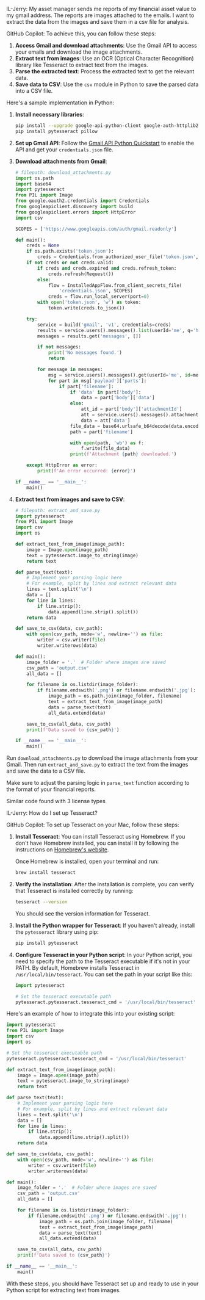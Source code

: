 IL-Jerry: My asset manager sends me reports of my financial asset value to my gmail address. The reports are images attached to the emails. I want to extract the data from the images and save them in a csv file for analysis.

GitHub Copilot: To achieve this, you can follow these steps:

1. **Access Gmail and download attachments**: Use the Gmail API to access your emails and download the image attachments.
2. **Extract text from images**: Use an OCR (Optical Character Recognition) library like Tesseract to extract text from the images.
3. **Parse the extracted text**: Process the extracted text to get the relevant data.
4. **Save data to CSV**: Use the `csv` module in Python to save the parsed data into a CSV file.

Here's a sample implementation in Python:

1. **Install necessary libraries**:
   ```sh
   pip install --upgrade google-api-python-client google-auth-httplib2 google-auth-oauthlib
   pip install pytesseract pillow
   ```

2. **Set up Gmail API**: Follow the [Gmail API Python Quickstart](https://developers.google.com/gmail/api/quickstart/python) to enable the API and get your `credentials.json` file.

3. **Download attachments from Gmail**:
   ```python
   # filepath: download_attachments.py
   import os.path
   import base64
   import pytesseract
   from PIL import Image
   from google.oauth2.credentials import Credentials
   from googleapiclient.discovery import build
   from googleapiclient.errors import HttpError
   import csv

   SCOPES = ['https://www.googleapis.com/auth/gmail.readonly']

   def main():
       creds = None
       if os.path.exists('token.json'):
           creds = Credentials.from_authorized_user_file('token.json', SCOPES)
       if not creds or not creds.valid:
           if creds and creds.expired and creds.refresh_token:
               creds.refresh(Request())
           else:
               flow = InstalledAppFlow.from_client_secrets_file(
                   'credentials.json', SCOPES)
               creds = flow.run_local_server(port=0)
           with open('token.json', 'w') as token:
               token.write(creds.to_json())

       try:
           service = build('gmail', 'v1', credentials=creds)
           results = service.users().messages().list(userId='me', q='has:attachment').execute()
           messages = results.get('messages', [])

           if not messages:
               print('No messages found.')
               return

           for message in messages:
               msg = service.users().messages().get(userId='me', id=message['id']).execute()
               for part in msg['payload']['parts']:
                   if part['filename']:
                       if 'data' in part['body']:
                           data = part['body']['data']
                       else:
                           att_id = part['body']['attachmentId']
                           att = service.users().messages().attachments().get(userId='me', messageId=message['id'], id=att_id).execute()
                           data = att['data']
                       file_data = base64.urlsafe_b64decode(data.encode('UTF-8'))
                       path = part['filename']

                       with open(path, 'wb') as f:
                           f.write(file_data)
                       print(f'Attachment {path} downloaded.')

       except HttpError as error:
           print(f'An error occurred: {error}')

   if __name__ == '__main__':
       main()
   ```

4. **Extract text from images and save to CSV**:
   ```python
   # filepath: extract_and_save.py
   import pytesseract
   from PIL import Image
   import csv
   import os

   def extract_text_from_image(image_path):
       image = Image.open(image_path)
       text = pytesseract.image_to_string(image)
       return text

   def parse_text(text):
       # Implement your parsing logic here
       # For example, split by lines and extract relevant data
       lines = text.split('\n')
       data = []
       for line in lines:
           if line.strip():
               data.append(line.strip().split())
       return data

   def save_to_csv(data, csv_path):
       with open(csv_path, mode='w', newline='') as file:
           writer = csv.writer(file)
           writer.writerows(data)

   def main():
       image_folder = '.'  # Folder where images are saved
       csv_path = 'output.csv'
       all_data = []

       for filename in os.listdir(image_folder):
           if filename.endswith('.png') or filename.endswith('.jpg'):
               image_path = os.path.join(image_folder, filename)
               text = extract_text_from_image(image_path)
               data = parse_text(text)
               all_data.extend(data)

       save_to_csv(all_data, csv_path)
       print(f'Data saved to {csv_path}')

   if __name__ == '__main__':
       main()
   ```

Run `download_attachments.py` to download the image attachments from your Gmail. Then run `extract_and_save.py` to extract the text from the images and save the data to a CSV file.

Make sure to adjust the parsing logic in `parse_text` function according to the format of your financial reports.

Similar code found with 3 license types

IL-Jerry: How do I set up Tesseract?

GitHub Copilot: To set up Tesseract on your Mac, follow these steps:

1. **Install Tesseract**:
   You can install Tesseract using Homebrew. If you don't have Homebrew installed, you can install it by following the instructions on [Homebrew's website](https://brew.sh/).

   Once Homebrew is installed, open your terminal and run:
   ```sh
   brew install tesseract
   ```

2. **Verify the installation**:
   After the installation is complete, you can verify that Tesseract is installed correctly by running:
   ```sh
   tesseract --version
   ```

   You should see the version information for Tesseract.

3. **Install the Python wrapper for Tesseract**:
   If you haven't already, install the `pytesseract` library using pip:
   ```sh
   pip install pytesseract
   ```

4. **Configure Tesseract in your Python script**:
   In your Python script, you need to specify the path to the Tesseract executable if it's not in your PATH. By default, Homebrew installs Tesseract in `/usr/local/bin/tesseract`. You can set the path in your script like this:
   ```python
   import pytesseract

   # Set the tesseract executable path
   pytesseract.pytesseract.tesseract_cmd = '/usr/local/bin/tesseract'
   ```

Here's an example of how to integrate this into your existing script:

```python
import pytesseract
from PIL import Image
import csv
import os

# Set the tesseract executable path
pytesseract.pytesseract.tesseract_cmd = '/usr/local/bin/tesseract'

def extract_text_from_image(image_path):
    image = Image.open(image_path)
    text = pytesseract.image_to_string(image)
    return text

def parse_text(text):
    # Implement your parsing logic here
    # For example, split by lines and extract relevant data
    lines = text.split('\n')
    data = []
    for line in lines:
        if line.strip():
            data.append(line.strip().split())
    return data

def save_to_csv(data, csv_path):
    with open(csv_path, mode='w', newline='') as file:
        writer = csv.writer(file)
        writer.writerows(data)

def main():
    image_folder = '.'  # Folder where images are saved
    csv_path = 'output.csv'
    all_data = []

    for filename in os.listdir(image_folder):
        if filename.endswith('.png') or filename.endswith('.jpg'):
            image_path = os.path.join(image_folder, filename)
            text = extract_text_from_image(image_path)
            data = parse_text(text)
            all_data.extend(data)

    save_to_csv(all_data, csv_path)
    print(f'Data saved to {csv_path}')

if __name__ == '__main__':
    main()
```

With these steps, you should have Tesseract set up and ready to use in your Python script for extracting text from images.
